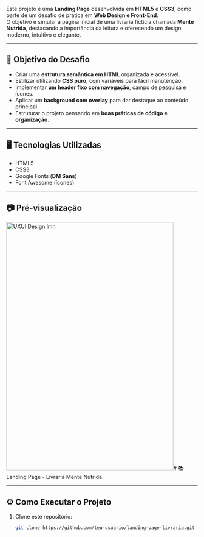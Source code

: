 Este projeto é uma **Landing Page** desenvolvida em **HTML5** e **CSS3**, como parte de um desafio de prática em **Web Design e Front-End**.  
O objetivo é simular a página inicial de uma livraria fictícia chamada **Mente Nutrida**, destacando a importância da leitura e oferecendo um design moderno, intuitivo e elegante.  

---

## 🚀 Objetivo do Desafio

- Criar uma **estrutura semântica em HTML** organizada e acessível.  
- Estilizar utilizando **CSS puro**, com variáveis para fácil manutenção.  
- Implementar **um header fixo com navegação**, campo de pesquisa e ícones.  
- Aplicar um **background com overlay** para dar destaque ao conteúdo principal.  
- Estruturar o projeto pensando em **boas práticas de código e organização**.  

---

## 🖥️ Tecnologias Utilizadas

- HTML5  
- CSS3  
- Google Fonts (**DM Sans**)  
- Font Awesome (ícones)  

---

## 📷 Pré-visualização
<img width="440" height="651" alt="UXUI Design lmn" src="https://github.com/user-attachments/assets/45fb4dba-6e2f-4de5-bfec-8c427f63c032" /># 📚 Landing Page - Livraria Mente Nutrida



---

## ⚙️ Como Executar o Projeto

1. Clone este repositório:
   ```bash
   git clone https://github.com/teu-usuario/landing-page-livraria.git
